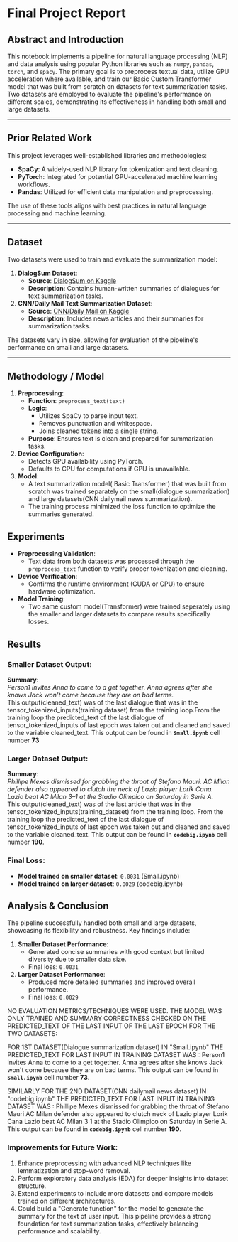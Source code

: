 # Final Project Report

## Abstract and Introduction
This notebook implements a pipeline for natural language processing (NLP) and data analysis using popular Python libraries such as `numpy`, `pandas`, `torch`, and `spacy`. The primary goal is to preprocess textual data, utilize GPU acceleration where available, and train our Basic Custom Transformer model that was built from scratch on datasets for text summarization tasks. Two datasets are employed to evaluate the pipeline's performance on different scales, demonstrating its effectiveness in handling both small and large datasets.

---

## Prior Related Work
This project leverages well-established libraries and methodologies:
- **SpaCy**: A widely-used NLP library for tokenization and text cleaning.
- **PyTorch**: Integrated for potential GPU-accelerated machine learning workflows.
- **Pandas**: Utilized for efficient data manipulation and preprocessing.

The use of these tools aligns with best practices in natural language processing and machine learning.

---

## Dataset
Two datasets were used to train and evaluate the summarization model:
1. **DialogSum Dataset**:
   - **Source**: [DialogSum on Kaggle](https://www.kaggle.com/datasets/marawanxmamdouh/dialogsum)
   - **Description**: Contains human-written summaries of dialogues for text summarization tasks.
2. **CNN/Daily Mail Text Summarization Dataset**:
   - **Source**: [CNN/Daily Mail on Kaggle](https://www.kaggle.com/datasets/gowrishankarp/newspaper-text-summarization-cnn-dailymail)
   - **Description**: Includes news articles and their summaries for summarization tasks.

The datasets vary in size, allowing for evaluation of the pipeline's performance on small and large datasets.

---

## Methodology / Model
1. **Preprocessing**:
   - **Function**: `preprocess_text(text)`
   - **Logic**:
     - Utilizes SpaCy to parse input text.
     - Removes punctuation and whitespace.
     - Joins cleaned tokens into a single string.
   - **Purpose**: Ensures text is clean and prepared for summarization tasks.
2. **Device Configuration**:
   - Detects GPU availability using PyTorch.
   - Defaults to CPU for computations if GPU is unavailable.
3. **Model**:
   - A text summarization model( Basic Transformer) that was built from scratch was trained separately on the small(dialogue summarization) and large datasets(CNN dailymail news summarization).
   - The training process minimized the loss function to optimize the summaries generated.



## Experiments
- **Preprocessing Validation**:
  - Text data from both datasets was processed through the `preprocess_text` function to verify proper tokenization and cleaning.
- **Device Verification**:
  - Confirms the runtime environment (CUDA or CPU) to ensure hardware optimization.
- **Model Training**:
  - Two same custom model(Transformer) were trained seperately using the smaller and larger datasets to compare results specifically losses.

## Results
### Smaller Dataset Output:
**Summary**:  
*Person1 invites Anna to come to a get together. Anna agrees after she knows Jack won't come because they are on bad terms.*  
This output(cleaned_text) was of the last dialogue that was in the tensor_tokenized_inputs(training dataset) from the training loop.From the training loop the predicted_text of the last dialogue of tensor_tokenized_inputs of last epoch was taken out and cleaned and saved to the variable cleaned_text. This output can be found in **`Small.ipynb`** cell number **73**

### Larger Dataset Output:
**Summary**:  
*Phillipe Mexes dismissed for grabbing the throat of Stefano Mauri. AC Milan defender also appeared to clutch the neck of Lazio player Lorik Cana. Lazio beat AC Milan 3–1 at the Stadio Olimpico on Saturday in Serie A.*  
This output(cleaned_text) was of the last article that was in the tensor_tokenized_inputs(training_dataset) from the training loop. From the training loop the predicted_text of the last dialogue of tensor_tokenized_inputs of last epoch was taken out and cleaned and saved to the variable cleaned_text. This output can be found in **`codebig.ipynb`** cell number **190**.

### Final Loss:
- **Model trained on smaller dataset**: `0.0031` (Small.ipynb)
- **Model trained on larger dataset**: `0.0029` (codebig.ipynb)



## Analysis & Conclusion
The pipeline successfully handled both small and large datasets, showcasing its flexibility and robustness. Key findings include:
1. **Smaller Dataset Performance**:
   - Generated concise summaries with good context but limited diversity due to smaller data size.
   - Final loss: `0.0031`
2. **Larger Dataset Performance**:
   - Produced more detailed summaries and improved overall performance.
   - Final loss: `0.0029`

NO EVALUATION METRICS/TECHNIQUES WERE USED. THE MODEL WAS ONLY TRAINED AND SUMMARY CORRECTNESS CHECKED ON THE PREDICTED_TEXT OF THE LAST INPUT OF THE LAST EPOCH FOR THE TWO DATASETS:

FOR 1ST DATASET(Dialogue summarization dataset) IN "Small.ipynb" THE PREDICTED_TEXT FOR LAST INPUT IN TRAINING DATASET WAS : Person1 invites Anna to come to a get together. Anna agrees after she knows Jack won't come because they are on bad terms. This output can be found in **`Small.ipynb`** cell number **73**.

SIMILARLY FOR THE 2ND DATASET(CNN dailymail news dataset) IN "codebig.ipynb" THE PREDICTED_TEXT FOR LAST INPUT IN TRAINING DATASET WAS : Phillipe Mexes dismissed for grabbing the throat of Stefano Mauri AC Milan defender also appeared to clutch neck of Lazio player Lorik Cana Lazio beat AC Milan 3 1 at the Stadio Olimpico on Saturday in Serie A. This output can be found in **`codebig.ipynb`** cell number **190**.

### Improvements for Future Work:
1. Enhance preprocessing with advanced NLP techniques like lemmatization and stop-word removal.
2. Perform exploratory data analysis (EDA) for deeper insights into dataset structure.
3. Extend experiments to include more datasets and compare models trained on different architectures.
4. Could build a "Generate function" for the model to generate the summary for the text of user input.
This pipeline provides a strong foundation for text summarization tasks, effectively balancing performance and scalability.
